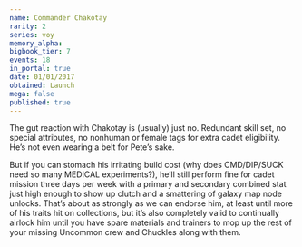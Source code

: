 ```yaml
---
name: Commander Chakotay
rarity: 2
series: voy
memory_alpha:
bigbook_tier: 7
events: 18
in_portal: true
date: 01/01/2017
obtained: Launch
mega: false
published: true
---
```


The gut reaction with Chakotay is (usually) just no. Redundant skill set, no special attributes, no nonhuman or female tags for extra cadet eligibility. He’s not even wearing a belt for Pete’s sake.

But if you can stomach his irritating build cost (why does CMD/DIP/SUCK need so many MEDICAL experiments?), he’ll still perform fine for cadet mission three days per week with a primary and secondary combined stat just high enough to show up clutch and a smattering of galaxy map node unlocks. That’s about as strongly as we can endorse him, at least until more of his traits hit on collections, but it’s also completely valid to continually airlock him until you have spare materials and trainers to mop up the rest of your missing Uncommon crew and Chuckles along with them.

